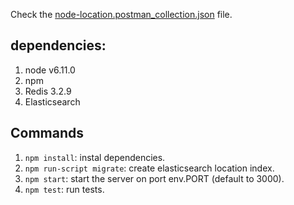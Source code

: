 Check the [node-location.postman_collection.json](node-location.postman_collection.json) file.

## dependencies:
1. node v6.11.0
2. npm
3. Redis 3.2.9
4. Elasticsearch

## Commands
1. `npm install`: instal dependencies.
2. `npm run-script migrate`: create elasticsearch location index.
3. `npm start`: start the server on port env.PORT (default to 3000).
4. `npm test`: run tests.
